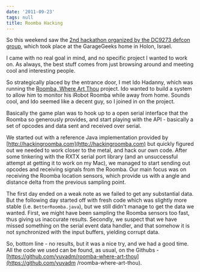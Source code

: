 ```yaml
---
date: '2011-09-23'
tags: null
title: Roomba Hacking
---
```


So this weekend saw the [2nd hackathon organized by the DC9273 defcon group](http://www.dc9723.org/Hackathon), which took place at the GarageGeeks
home in Holon, Israel.

I came with no real goal in mind, and no specific project I wanted to work on.
As always, the best stuff comes from just browsing around and meeting cool and
interesting people.

So strategically placed by the entrance door, I met Ido Hadanny, which was
running the [Roomba, Where Art Thou](http://www.dc9723.org/Hackathon/roomba_where_are_thou) project. Ido
wanted to build a system to allow him to monitor his iRobot Roomba while away
from home. Sounds cool, and Ido seemed like a decent guy, so I joined in on
the project.

Basically the game plan was to hook up to a open serial interface that the
Roomba so generously provides, and start playing with the API - basically a
set of opcodes and data sent and received over serial.

We started out with a reference Java implementation provided by
[http://hackingroomba.com](http://hackingroomba.com) but quickly figured out
we needed to work closer to the metal, and hack our own code. After some
tinkering with the RXTX serial port library (and an unsuccessful attempt at
getting it to work on my Mac), we managed to start sending out opcodes and
receiving signals from the Roomba. Our main focus was on receiving the Roomba
location sensors, which provide us with a angle and distance delta from the
previous sampling point.

The first day ended on a weak note as we failed to get any substantial data.
But the following day started off with fresh code which was slightly more
stable (i.e. `BetterRoomba.java`), but we still didn't manage to get the data
we wanted. First, we might have been sampling the Roomba sensors too fast,
thus giving us inaccurate results. Secondly, we suspect that we have missed
something on the serial event data handler, and that somehow it is not
synchronized with the input buffers, yielding corrupt data.

So, bottom line - no results, but it was a nice try, and we had a good time.
All the code we used can be found, as usual, on the Githubs -
[https://github.com/yuvadm/roomba-where-art-thou](https://github.com/yuvadm
/roomba-where-art-thou).
